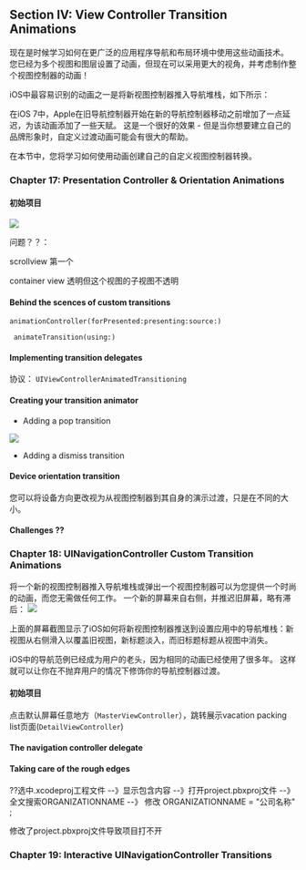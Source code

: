## Section IV: View Controller Transition Animations



现在是时候学习如何在更广泛的应用程序导航和布局环境中使用这些动画技术。 您已经为多个视图和图层设置了动画，但现在可以采用更大的视角，并考虑制作整个视图控制器的动画！

iOS中最容易识别的动画之一是将新视图控制器推入导航堆栈，如下所示：

在iOS 7中，Apple在旧导航控制器开始在新的导航控制器移动之前增加了一点延迟，为该动画添加了一些天赋。 这是一个很好的效果 - 但是当你想要建立自己的品牌形象时，自定义过渡动画可能会有很大的帮助。

在本节中，您将学习如何使用动画创建自己的自定义视图控制器转换。

### Chapter 17: Presentation Controller & Orientation Animations



#### 初始项目

![](https://ws2.sinaimg.cn/large/006tNbRwgy1fx8i1nv0jdg308o0fq1ky.gif)

问题？？：

scrollview 第一个

container view 透明但这个视图的子视图不透明



#### Behind the scences of custom transitions 

`animationController(forPresented:presenting:source:) `

` animateTransition(using:)`



#### Implementing transition delegates

协议： `UIViewControllerAnimatedTransitioning`  



#### Creating your transition animator



- Adding a pop transition

![](https://ws1.sinaimg.cn/large/006tNbRwgy1fx8l5p1abdg308o0fqni0.gif)







- Adding a dismiss transition



#### Device orientation transition

您可以将设备方向更改视为从视图控制器到其自身的演示过渡，只是在不同的大小。



#### Challenges ??



### Chapter 18: UINavigationController Custom Transition Animations

将一个新的视图控制器推入导航堆栈或弹出一个视图控制器可以为您提供一个时尚的动画，而您无需做任何工作。 一个新的屏幕来自右侧，并推迟旧屏幕，略有滞后：
![](https://ws4.sinaimg.cn/large/006tNbRwgy1fx94f1ynj9j307b06q0sl.jpg)

上面的屏幕截图显示了iOS如何将新视图控制器推送到设置应用中的导航堆栈：新视图从右侧滑入以覆盖旧视图，新标题淡入，而旧标题标题从视图中消失。

iOS中的导航范例已经成为用户的老头，因为相同的动画已经使用了很多年。 这样就可以让你在不抛弃用户的情况下修饰你的导航控制器过渡。

#### 初始项目

点击默认屏幕任意地方（`MasterViewController`），跳转展示vacation packing list页面(`DetailViewController`)

#### The navigation controller delegate

#### Taking care of the rough edges

??选中.xcodeproj工程文件 --》显示包含内容 --》打开project.pbxproj文件 --》全文搜索ORGANIZATIONNAME --》 修改  ORGANIZATIONNAME = "公司名称" ; 

修改了project.pbxproj文件导致项目打不开

### Chapter 19: Interactive UINavigationController Transitions